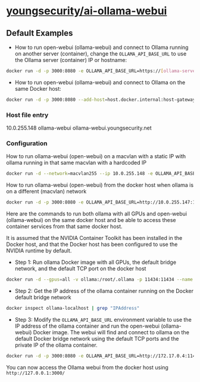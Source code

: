 # [youngsecurity/ai-ollama-webui](https://github.com/youngsecurity/ai-ollama-webui)

## Default Examples

- How to run open-webui (ollama-webui) and connect to Ollama running on another server (container), change the `OLLAMA_API_BASE_URL` to use the Ollama server (container) IP or hostname:

```bash
docker run -d -p 3000:8080 -e OLLAMA_API_BASE_URL=https://[ollama-server-ip]/api -v open-webui:/app/backend/data --name open-webui --restart always ghcr.io/open-webui/open-webui:main
```

- How to run open-webui (ollama-webui) and connect to Ollama on the same Docker host:

```bash
docker run -d -p 3000:8080 --add-host=host.docker.internal:host-gateway -v open-webui:/app/backend/data --name open-webui --restart always ghcr.io/open-webui/open-webui:main
```

### Host file entry

10.0.255.148 ollama-webui ollama-webui.youngsecurity.net

### Configuration

How to run ollama-webui (open-webui) on a macvlan with a static IP with ollama running in that same macvlan with a hardcoded IP

```bash
docker run -d --network=macvlan255 --ip 10.0.255.148 -e OLLAMA_API_BASE_URL=http://10.0.255.147:11434/api -v open-webui:/app/backend/data --name open-webui-ext --restart always open-webui:latest
```

How to run ollama-webui (open-webui) from the docker host when ollama is on a different (macvlan) network

```bash
docker run -d -p 3000:8080 -e OLLAMA_API_BASE_URL=http://10.0.255.147:11434/api -v ollama-webui:/app/backend/data --name ollama-webui-1 --restart always ollama-webui
```

Here are the commands to run both ollama with all GPUs and open-webui (ollama-webui) on the same docker host and be able to access these container services from that same docker host. 

It is assumed that the NVIDIA Container Toolkit has been installed in the Docker host, and that the Docker host has been configured to use the NVIDIA runtime by default. 

- Step 1: Run ollama Docker image with all GPUs, the default bridge network, and the default TCP port on the docker host

```bash
docker run -d --gpus=all -v ollama:/root/.ollama -p 11434:11434 --name ollama-localhost ollama/ollama
```

- Step 2: Get the IP address of the ollama container running on the Docker default bridge network

```bash
docker inspect ollama-localhost | grep "IPAddress"
```

- Step 3: Modify the `OLLAMA_API_BASE_URL` environment variable to use the IP address of the ollama container and run the open-webui (ollama-webui) Docker image. The webui will find and connect to ollama on the default Docker bridge network using the default TCP ports and the private IP of the ollama container.

```bash
docker run -d -p 3000:8080 -e OLLAMA_API_BASE_URL=http://172.17.0.4:11434/api -v open-webui:/app/backend/data --name open-webui-localhost --restart always open-webui:latest
```

You can now access the Ollama webui from the docker host using `http://127.0.0.1:3000/`
